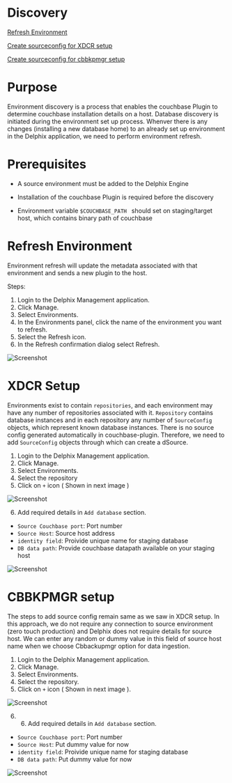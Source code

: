 # Discovery

[Refresh Environment](#refresh-environment)

[Create sourceconfig for XDCR setup](#xdcr-setup)

[Create sourceconfig for cbbkpmgr setup](#cbbkpmgr-setup)


 
Purpose
=======

Environment discovery is a process that enables the couchbase Plugin to determine couchbase installation details on a host. Database discovery is initiated during the environment set up process.  Whenver there is any changes (installing a new database home) to an already set up environment in the Delphix application, we need to perform environment refresh. 


Prerequisites
=============

-   A source environment must be added to the Delphix Engine

-   Installation of the couchbase Plugin is required before the discovery 

-   Environment variable `$COUCHBASE_PATH ` should set on staging/target host, which contains binary path of couchbase



Refresh Environment
===================
Environment refresh will update the metadata associated with that environment and sends a new plugin to the host.

Steps: 

1. Login to the Delphix Management application.
2. Click Manage.
3. Select Environments.
4. In the Environments panel, click the name of the environment you want to refresh.
5. Select the Refresh icon.
6. In the Refresh confirmation dialog select Refresh.

![Screenshot](/couchbase-plugin/image/image9.png)




XDCR Setup
===================
Environments exist to contain `repositories`, and each environment may have any number of repositories associated with it.
`Repository` contains database instances and in each repository any number of `SourceConfig` objects, which represent known database instances. There is no source config generated automatically in couchbase-plugin. Therefore, we need to add `SourceConfig` objects through which can create a dSource. 


1. Login to the Delphix Management application.
2. Click Manage.
3. Select Environments.
4. Select the repository
5. Click on `+` icon ( Shown in next image )


![Screenshot](/couchbase-plugin/image/image10.png)


6. Add required details in `Add database` section.
 - `Source Couchbase port`: Port number
 - `Source Host`: Source host address
 - `identity field`: Proivide unique name for staging database
 - `DB data path`: Provide couchbase datapath available on your staging host


![Screenshot](/couchbase-plugin/image/image11.png)



CBBKPMGR setup
======================================


The steps to add source config remain same as we saw in XDCR setup. In this approach, we do not require any connection to source environment (zero touch production) and Delphix does not require details for source host.
We can enter any random or dummy value in this field of source host name when we choose Cbbackupmgr option for data ingestion.

1. Login to the Delphix Management application.
2. Click Manage.
3. Select Environments.
4. Select the repository.
5. Click on `+` icon ( Shown in next image ).

![Screenshot](/couchbase-plugin/image/image10.png)


6. 6. Add required details in `Add database` section.
 - `Source Couchbase port`: Port number
 - `Source Host`: Put dummy value for now
 - `identity field`: Proivide unique name for staging database
 - `DB data path`: Put dummy value for now


![Screenshot](/couchbase-plugin/image/image11.png)



